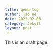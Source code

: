 ```yaml
---
title: qemu-tcg
author: Tao He
date: 2022-02-06
category: Jekyll
layout: post
---
```


This is an draft page.
